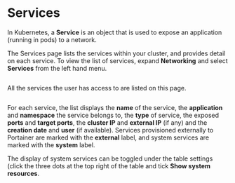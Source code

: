 # Services

In Kubernetes, a **Service** is an object that is used to expose an application (running in pods) to a network.&#x20;

The Services page lists the services within your cluster, and provides detail on each service. To view the list of services, expand **Networking** and select **Services** from the left hand menu.

<figure><img src="../..//assets/2.20-kubernetes-networking-services.gif" alt=""><figcaption></figcaption></figure>

All the services the user has access to are listed on this page.

<figure><img src="../..//assets/2.20-kubernetes-networking-services-list.png" alt=""><figcaption></figcaption></figure>

For each service, the list displays the **name** of the service, the **application** and **namespace** the service belongs to, the **type** of service, the exposed **ports** and **target ports**, the **cluster IP** and **external IP** (if any) and the **creation date** and **user** (if available). Services provisioned externally to Portainer are marked with the **external** label, and system services are marked with the **system** label.&#x20;


The display of system services can be toggled under the table settings (click the three dots at the top right of the table and tick **Show system resources**.

